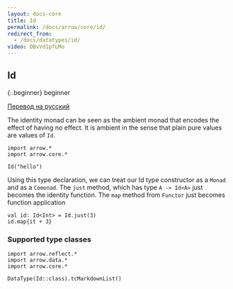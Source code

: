 ```yaml
---
layout: docs-core
title: Id
permalink: /docs/arrow/core/id/
redirect_from:
  - /docs/datatypes/id/
video: DBvVd1pfLMo
---
```


## Id

{:.beginner}
beginner

[Перевод на русский](/docs/arrow/core/id/ru/)

The identity monad can be seen as the ambient monad that encodes the effect of having no effect.
It is ambient in the sense that plain pure values are values of `Id`.

```kotlin:ank
import arrow.*
import arrow.core.*

Id("hello")
```

Using this type declaration, we can treat our Id type constructor as a `Monad` and as a `Comonad`.
The `just` method, which has type `A -> Id<A>` just becomes the identity function. The `map` method
from `Functor` just becomes function application

```kotlin:ank
val id: Id<Int> = Id.just(3)
id.map{it + 3}
```

### Supported type classes

```kotlin:ank:replace
import arrow.reflect.*
import arrow.data.*
import arrow.core.*

DataType(Id::class).tcMarkdownList()
```
